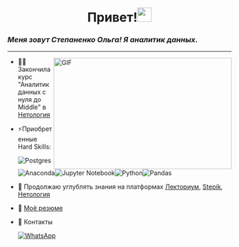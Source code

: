 
<h1 align="center">Привет!<img src="https://github.com/blackcater/blackcater/raw/main/images/Hi.gif" height="32"/></h1>



### _Меня зовут Степаненко Ольга! Я аналитик данных._
   
   ***
<img align="right" height="250" width="400" alt="GIF" src="https://www.shutterstock.com/image-photo/big-data-analytics-provide-valuable-600nw-2366137569.jpg"/>

- 👩‍🎓 Закончила курс "Аналитик данных с нуля до Middle" в [Нетология](https://netology.ru/programs/data_analyst_ultimate#/)
- ⚡Приобретенные Hard Skills:
  
  ![Postgres](https://img.shields.io/badge/postgres-%23316192.svg?style=for-the-badge&logo=postgresql&logoColor=white)![Anaconda](https://img.shields.io/badge/Anaconda-%2344A833.svg?style=for-the-badge&logo=anaconda&logoColor=white)![Jupyter Notebook](https://img.shields.io/badge/jupyter-%23FA0F00.svg?style=for-the-badge&logo=jupyter&logoColor=white)![Python](https://img.shields.io/badge/python-3670A0?style=for-the-badge&logo=python&logoColor=ffdd54)![Pandas](https://img.shields.io/badge/pandas-%23150458.svg?style=for-the-badge&logo=pandas&logoColor=white)
  
- 🌱 Продолжаю углублять знания на платформах [Лекториум](https://www.lektorium.tv/?ysclid=li7acqg8kj374287921),  [Stepik](https://stepik.org/catalog), [Нетология](https://netology.ru)
- 📜 [Моё резюме](https://spb.hh.ru/resume/c203160cff0e8a60b80039ed1f41334b664745?customDomain=1)
- 💬 Контакты

  [![WhatsApp](https://img.shields.io/badge/WhatsApp-25D366?style=for-the-badge&logo=whatsapp&logoColor=white)](https://wa.me/89633450009)
